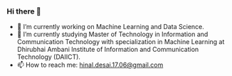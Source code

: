 ### Hi there 👋

- 🔭 I’m currently working on Machine Learning and Data Science.
- 🌱 I’m currently studying Master of Technology in Information and Communication Technology with specialization in Machine Learning at Dhirubhai Ambani Institute of Information and Communication Technology (DAIICT).
- 📫 How to reach me: hinal.desai.17.06@gmail.com

